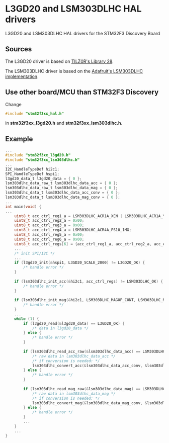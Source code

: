 # L3GD20 and LSM303DLHC HAL drivers
 L3GD20 and LSM303DLHC HAL drivers for the STM32F3 Discovery Board
 
## Sources
The L3GD20 driver is based on [TILZ0R's Library 28](https://stm32f4-discovery.net/2014/08/library-28-l3gd20-3-axis-gyroscope).

The LSM303DLHC driver is based on the [Adafruit's LSM303DLHC implementation](https://github.com/adafruit/Adafruit_LSM303DLHC).

## Use other board/MCU than STM32F3 Discovery
Change 
```c
#include "stm32f3xx_hal.h"
```
in **stm32f3xx_l3gd20.h** and **stm32f3xx_lsm303dlhc.h**.


## Example
```c
...
#include "stm32f3xx_l3gd20.h"
#include "stm32f3xx_lsm303dlhc.h"
...
I2C_HandleTypeDef hi2c1;
SPI_HandleTypeDef hspi1;
l3gd20_data_t l3gd20_data = { 0 };
lsm303dlhc_data_raw_t lsm303dlhc_data_acc = { 0 };
lsm303dlhc_data_raw_t lsm303dlhc_data_mag = { 0 };
lsm303dlhc_data_t lsm303dlhc_data_acc_conv = { 0 };
lsm303dlhc_data_t lsm303dlhc_data_mag_conv = { 0 };
...
int main(void) {
...
    uint8_t acc_ctrl_reg1_a = LSM303DLHC_ACR1A_XEN | LSM303DLHC_ACR1A_YEN | LSM303DLHC_ACR1A_ZEN | LSM303DLHC_ACR1A_ODR30_100_HZ;
    uint8_t acc_ctrl_reg2_a = 0x00;
    uint8_t acc_ctrl_reg3_a = 0x00;
    uint8_t acc_ctrl_reg4_a = LSM303DLHC_ACR4A_FS10_1MG;
    uint8_t acc_ctrl_reg5_a = 0x00;
    uint8_t acc_ctrl_reg6_a = 0x00;
    uint8_t acc_ctrl_regs[6] = {acc_ctrl_reg1_a, acc_ctrl_reg2_a, acc_ctrl_reg3_a, acc_ctrl_reg4_a, acc_ctrl_reg5_a, acc_ctrl_reg6_a};
	...
	/* init SPI/I2C */
	...
	if (l3gd20_init(&hspi1, L3GD20_SCALE_2000) != L3GD20_OK) {
		/* handle error */
	}
	
	if (lsm303dlhc_init_acc(&hi2c1, acc_ctrl_regs) != LSM303DLHC_OK) {
		/* handle error */
	}
	
	if (lsm303dlhc_init_mag(&hi2c1, LSM303DLHC_MAGOP_CONT, LSM303DLHC_MAGRATE_15, LSM303DLHC_MAGGAIN_1_3, false) != LSM303DLHC_OK) {
		/* handle error */
	}
	...
	while (1) {
		if (l3gd20_read(&l3gd20_data) == L3GD20_OK) {
			/* data in l3gd20_data */
		} else {
			/* handle error */
		}
		
		if (lsm303dlhc_read_acc_raw(&lsm303dlhc_data_acc) == LSM303DLHC_OK) {
			/* raw data in lsm303dlhc_data_acc */
			/* if conversion is needed: */
			lsm303dlhc_convert_acc(&lsm303dlhc_data_acc_conv, &lsm303dlhc_data_acc);
		} else {
			/* handle error */
		}
		
		if (lsm303dlhc_read_mag_raw(&lsm303dlhc_data_mag) == LSM303DLHC_OK) {
			/* raw data in lsm303dlhc_data_mag */
			/* if conversion is needed: */
			lsm303dlhc_convert_mag(&lsm303dlhc_data_mag_conv, &lsm303dlhc_data_mag);
		} else {
			/* handle error */
		}
		...
	}
	...
}
```

